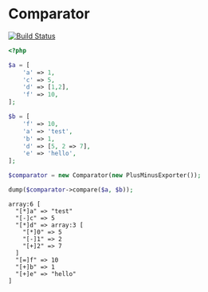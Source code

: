 # Comparator

[![Build Status](https://travis-ci.org/ottaviano/comparator.svg?branch=master)](https://travis-ci.org/ottaviano/comparator)

```php
<?php

$a = [
    'a' => 1,
    'c' => 5,
    'd' => [1,2],
    'f' => 10,
];

$b = [
    'f' => 10,
    'a' => 'test',
    'b' => 1,
    'd' => [5, 2 => 7],
    'e' => 'hello',
];

$comparator = new Comparator(new PlusMinusExporter());

dump($comparator->compare($a, $b));
```

```
array:6 [
  "[*]a" => "test"
  "[-]c" => 5
  "[*]d" => array:3 [
    "[*]0" => 5
    "[-]1" => 2
    "[+]2" => 7
  ]
  "[=]f" => 10
  "[+]b" => 1
  "[+]e" => "hello"
]
```
